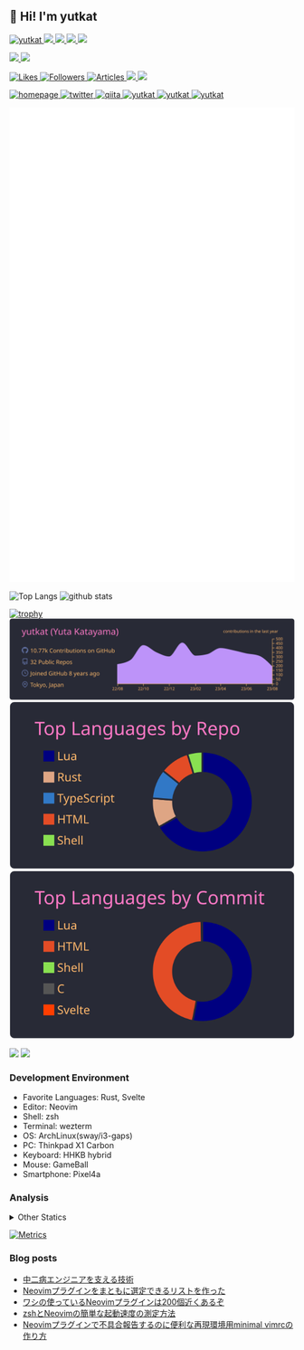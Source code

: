 ## 👋 Hi! I'm yutkat

<p align="left"> 
  <a href="https://github.com/yutkat/yutkat/">
    <img src="https://komarev.com/ghpvc/?username=yutkat" alt="yutkat" />
  </a>
  <a href="http://twitter.com/yutkat">
    <img height="20" src="https://img.shields.io/twitter/follow/yutkat?label=Twitter&logo=twitter&style=flat" />
  </a>
  <a href="https://github.com/yutkat">
    <img height="20" src="https://img.shields.io/github/followers/yutkat?label=follow&logo=github&style=flat" />
  </a>
  <a href="https://www.reddit.com/user/yutkat">
    <img height="20" src="https://img.shields.io/reddit/user-karma/combined/yutkat?label=Reddit&logo=reddit&style=flat" />
  </a>
  <a href="https://stackoverflow.com/users/5720201/yutkat">
    <img height="20" src="https://img.shields.io/stackexchange/stackoverflow/r/5720201?label=StackOverflow&logo=stack-overflow&style=flat" />
  </a>
</p>

<p align="left"> 
  <a href="https://gitstar-ranking.com/yutkat">
    <img height="20" src="https://img.shields.io/endpoint?label=star ranking&url=https%3A%2F%2Fgitstar-ranking.com%2Fusers%2Fyutkat%2Fshields" />
  </a>
  <a href="https://user-badge.committers.top/japan/yutkat">
    <img height="20" src="https://user-badge.committers.top/japan/yutkat.svg" />
  </a>
</p>

<p align="left">
  <a href="https://zenn.dev/yutakatay">
    <img height="20" src="https://badgen.org/img/zenn/yutakatay/likes?style=plastic" alt="Likes" />
  </a>
  <a href="https://zenn.dev/yutakatay">
    <img height="20" src="https://badgen.org/img/zenn/yutakatay/followers?style=plastic" alt="Followers" />
  </a>
  <a href="https://zenn.dev/yutakatay">
    <img height="20" src="https://badgen.org/img/zenn/yutakatay/articles?style=plastic" alt="Articles" />
  </a>
  <a href="http://qiita.com/yutkat">
    <img height="20" src="https://qiita-badge.apiapi.app/s/yutkat/contributions.svg" />
  </a>
  <a href="http://qiita.com/yutkat">
    <img height="20" src="https://qiita-badge.apiapi.app/s/yutkat/posts.svg" />
  </a>
</p>

<p align="left"> 
  <a href="https://yutkat.github.io/">
    <img alt="homepage" width="30px" src="https://simpleicons.org/icons/homeassistantcommunitystore.svg" />
  </a>
  <a href="https://twitter.com/yutkat">
    <img alt="twitter" width="30px" src="https://simpleicons.org/icons/twitter.svg" />
  </a>
  <a href="https://qiita.com/yutkat">
    <img alt="qiita" width="30px" src="https://simpleicons.org/icons/qiita.svg" />
  </a>
  <a href="https://dev.to/yutkat" target="blank">
    <img src="https://cdn.jsdelivr.net/npm/simple-icons@3.0.1/icons/dev-dot-to.svg" alt="yutkat" height="30" width="30" />
  </a>
  <a href="https://stackoverflow.com/users/yutkat" target="blank">
    <img src="https://cdn.jsdelivr.net/npm/simple-icons@3.0.1/icons/stackoverflow.svg" alt="yutkat" height="30" width="30" />
  </a>
  <a href="https://www.quora.com/profile/Yutkat" target="blank">
    <img src="https://simpleicons.org/icons/quora.svg" alt="yutkat" height="30" width="30" />
  </a>
</p>

<!-- ![Metrics](https://metrics.lecoq.io/yutkat) -->
![Metrics](https://github.com/yutkat/yutkat/blob/main/github-metrics.svg)

<p align="left"> 
  <img alt="Top Langs" height="150px" src="https://github-readme-stats.vercel.app/api/top-langs/?username=yutkat&layout=compact&count_private=true&show_icons=true&show_icons=true&theme=onedark" />
  <img alt="github stats" height="150px" src="https://github-readme-stats.vercel.app/api?username=yutkat&count_private=true&show_icons=true&show_icons=true&theme=onedark" />
</p>

[![trophy](https://github-profile-trophy.vercel.app/?username=yutkat&theme=gruvbox)](https://github.com/ryo-ma/github-profile-trophy)
[![](https://raw.githubusercontent.com/yutkat/yutkat/master/profile-summary-card-output/dracula/0-profile-details.svg)](https://github.com/vn7n24fzkq/github-profile-summary-cards)
[![](https://raw.githubusercontent.com/yutkat/yutkat/master/profile-summary-card-output/dracula/1-repos-per-language.svg)](https://github.com/vn7n24fzkq/github-profile-summary-cards)
[![](https://raw.githubusercontent.com/yutkat/yutkat/master/profile-summary-card-output/dracula/2-most-commit-language.svg)](https://github.com/vn7n24fzkq/github-profile-summary-cards)

[![](https://activity-graph.herokuapp.com/graph?username=yutkat&theme=github)](https://activity-graph.herokuapp.com/graph?username=yutkat&theme=github)
[![](https://github-readme-streak-stats.herokuapp.com/?user=yutkat&theme=dark)](https://github-readme-streak-stats.herokuapp.com/?user=yutkat&theme=dark)

### Development Environment

- Favorite Languages: Rust, Svelte
- Editor: Neovim
- Shell: zsh
- Terminal: wezterm
- OS: ArchLinux(sway/i3-gaps)
- PC: Thinkpad X1 Carbon
- Keyboard: HHKB hybrid
- Mouse: GameBall
- Smartphone: Pixel4a

### Analysis

<!-- <img height="150" src="https://github.com/yutkat/yutkat/blob/master/images/stat.svg" alt="Alternative Text"/> -->

<details>
  <summary>Other Statics</summary>

  <!--START_SECTION:waka-->
![Code Time](http://img.shields.io/badge/Code%20Time-6%2C779%20hrs%201%20min-blue)

![Lines of code](https://img.shields.io/badge/From%20Hello%20World%20I%27ve%20Written-197.1%20thousand%20lines%20of%20code-blue)

**🐱 My GitHub Data** 

> 📦 45.3 kB Used in GitHub's Storage 
 > 
> 🏆 2,690 Contributions in the Year 2023
 > 
> 🚫 Not Opted to Hire
 > 
> 📜 103 Public Repositories 
 > 
> 🔑 2 Private Repositories 
 > 
**I'm an Early 🐤** 

```text
🌞 Morning                1582 commits        ███████░░░░░░░░░░░░░░░░░░   26.25 % 
🌆 Daytime                2096 commits        █████████░░░░░░░░░░░░░░░░   34.78 % 
🌃 Evening                1455 commits        ██████░░░░░░░░░░░░░░░░░░░   24.15 % 
🌙 Night                  893 commits         ████░░░░░░░░░░░░░░░░░░░░░   14.82 % 
```
📅 **I'm Most Productive on Monday** 

```text
Monday                   1058 commits        ████░░░░░░░░░░░░░░░░░░░░░   17.56 % 
Tuesday                  979 commits         ████░░░░░░░░░░░░░░░░░░░░░   16.25 % 
Wednesday                935 commits         ████░░░░░░░░░░░░░░░░░░░░░   15.52 % 
Thursday                 954 commits         ████░░░░░░░░░░░░░░░░░░░░░   15.83 % 
Friday                   836 commits         ███░░░░░░░░░░░░░░░░░░░░░░   13.87 % 
Saturday                 539 commits         ██░░░░░░░░░░░░░░░░░░░░░░░   08.94 % 
Sunday                   725 commits         ███░░░░░░░░░░░░░░░░░░░░░░   12.03 % 
```


📊 **This Week I Spent My Time On** 

```text
🕑︎ Time Zone: Asia/Tokyo

💬 Programming Languages: 
Other                    47 hrs 56 mins      ████████████████████████░   94.93 % 
sh                       1 hr 27 mins        █░░░░░░░░░░░░░░░░░░░░░░░░   02.89 % 
Lua                      39 mins             ░░░░░░░░░░░░░░░░░░░░░░░░░   01.29 % 
Markdown                 20 mins             ░░░░░░░░░░░░░░░░░░░░░░░░░   00.69 % 
Bash                     1 min               ░░░░░░░░░░░░░░░░░░░░░░░░░   00.05 % 

🔥 Editors: 
Chrome                   47 hrs 56 mins      ████████████████████████░   94.93 % 
Zsh                      1 hr 27 mins        █░░░░░░░░░░░░░░░░░░░░░░░░   02.89 % 
Neovim                   1 hr 6 mins         █░░░░░░░░░░░░░░░░░░░░░░░░   02.18 % 

💻 Operating System: 
Linux                    50 hrs 30 mins      █████████████████████████   100.00 % 
```

**I Mostly Code in Lua** 

```text
Lua                      51 repos            ██████████████████░░░░░░░   70.83 % 
HTML                     2 repos             █░░░░░░░░░░░░░░░░░░░░░░░░   02.78 % 
TypeScript               2 repos             █░░░░░░░░░░░░░░░░░░░░░░░░   02.78 % 
Vim Script               2 repos             █░░░░░░░░░░░░░░░░░░░░░░░░   02.78 % 
JavaScript               1 repo              ░░░░░░░░░░░░░░░░░░░░░░░░░   01.39 % 
```



**Timeline**

![Lines of Code chart](https://raw.githubusercontent.com/yutkat/yutkat/main/assets/bar_graph.png)


 Last Updated on 18/08/2023 19:36:09 UTC
<!--END_SECTION:waka-->
</details>


[![Metrics](https://github.com/yutkat/yutkat/actions/workflows/main.yml/badge.svg)](https://github.com/yutkat/yutkat/actions/workflows/main.yml)

### Blog posts

<!-- BLOG-POST-LIST:START -->
- [中二病エンジニアを支える技術](https://zenn.dev/yutakatay/articles/chuunibyou-engineer)
- [Neovimプラグインをまともに選定できるリストを作った](https://zenn.dev/yutakatay/articles/neovim-pluginlist)
- [ワシの使っているNeovimプラグインは200個近くあるぞ](https://zenn.dev/yutakatay/articles/neovim-plugins-2022)
- [zshとNeovimの簡単な起動速度の測定方法](https://zenn.dev/yutakatay/articles/zsh-neovim-speedcheck)
- [Neovimプラグインで不具合報告するのに便利な再現環境用minimal vimrcの作り方](https://zenn.dev/yutakatay/articles/neovim-minimal-config)
<!-- BLOG-POST-LIST:END -->
